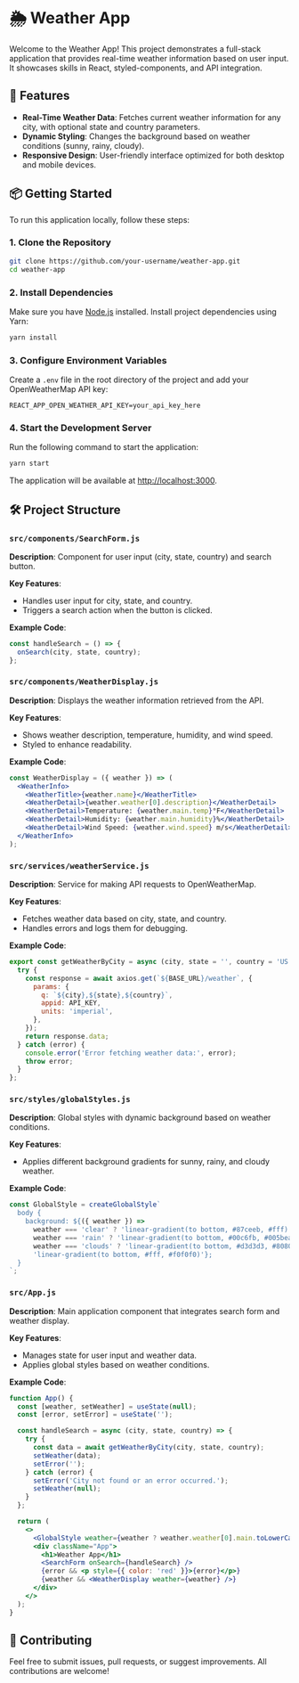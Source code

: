 # 🌦️ Weather App

Welcome to the Weather App! This project demonstrates a full-stack application that provides real-time weather information based on user input. It showcases skills in React, styled-components, and API integration.

## 🚀 Features

- **Real-Time Weather Data**: Fetches current weather information for any city, with optional state and country parameters.
- **Dynamic Styling**: Changes the background based on weather conditions (sunny, rainy, cloudy).
- **Responsive Design**: User-friendly interface optimized for both desktop and mobile devices.

## 📦 Getting Started

To run this application locally, follow these steps:

### 1. Clone the Repository

```bash
git clone https://github.com/your-username/weather-app.git
cd weather-app
```

### 2. Install Dependencies

Make sure you have [Node.js](https://nodejs.org/) installed. Install project dependencies using Yarn:

```bash
yarn install
```

### 3. Configure Environment Variables

Create a `.env` file in the root directory of the project and add your OpenWeatherMap API key:

```
REACT_APP_OPEN_WEATHER_API_KEY=your_api_key_here
```

### 4. Start the Development Server

Run the following command to start the application:

```bash
yarn start
```

The application will be available at [http://localhost:3000](http://localhost:3000).

## 🛠️ Project Structure

### `src/components/SearchForm.js`

**Description**: Component for user input (city, state, country) and search button.

**Key Features**:
- Handles user input for city, state, and country.
- Triggers a search action when the button is clicked.

**Example Code**:
```jsx
const handleSearch = () => {
  onSearch(city, state, country);
};
```

### `src/components/WeatherDisplay.js`

**Description**: Displays the weather information retrieved from the API.

**Key Features**:
- Shows weather description, temperature, humidity, and wind speed.
- Styled to enhance readability.

**Example Code**:
```jsx
const WeatherDisplay = ({ weather }) => (
  <WeatherInfo>
    <WeatherTitle>{weather.name}</WeatherTitle>
    <WeatherDetail>{weather.weather[0].description}</WeatherDetail>
    <WeatherDetail>Temperature: {weather.main.temp}°F</WeatherDetail>
    <WeatherDetail>Humidity: {weather.main.humidity}%</WeatherDetail>
    <WeatherDetail>Wind Speed: {weather.wind.speed} m/s</WeatherDetail>
  </WeatherInfo>
);
```

### `src/services/weatherService.js`

**Description**: Service for making API requests to OpenWeatherMap.

**Key Features**:
- Fetches weather data based on city, state, and country.
- Handles errors and logs them for debugging.

**Example Code**:
```js
export const getWeatherByCity = async (city, state = '', country = 'US') => {
  try {
    const response = await axios.get(`${BASE_URL}/weather`, {
      params: {
        q: `${city},${state},${country}`,
        appid: API_KEY,
        units: 'imperial',
      },
    });
    return response.data;
  } catch (error) {
    console.error('Error fetching weather data:', error);
    throw error;
  }
};
```

### `src/styles/globalStyles.js`

**Description**: Global styles with dynamic background based on weather conditions.

**Key Features**:
- Applies different background gradients for sunny, rainy, and cloudy weather.

**Example Code**:
```jsx
const GlobalStyle = createGlobalStyle`
  body {
    background: ${({ weather }) =>
      weather === 'clear' ? 'linear-gradient(to bottom, #87ceeb, #fff)' :
      weather === 'rain' ? 'linear-gradient(to bottom, #00c6fb, #005bea)' :
      weather === 'clouds' ? 'linear-gradient(to bottom, #d3d3d3, #808080)' :
      'linear-gradient(to bottom, #fff, #f0f0f0)'};
  }
`;
```

### `src/App.js`

**Description**: Main application component that integrates search form and weather display.

**Key Features**:
- Manages state for user input and weather data.
- Applies global styles based on weather conditions.

**Example Code**:
```jsx
function App() {
  const [weather, setWeather] = useState(null);
  const [error, setError] = useState('');

  const handleSearch = async (city, state, country) => {
    try {
      const data = await getWeatherByCity(city, state, country);
      setWeather(data);
      setError('');
    } catch (error) {
      setError('City not found or an error occurred.');
      setWeather(null);
    }
  };

  return (
    <>
      <GlobalStyle weather={weather ? weather.weather[0].main.toLowerCase() : ''} />
      <div className="App">
        <h1>Weather App</h1>
        <SearchForm onSearch={handleSearch} />
        {error && <p style={{ color: 'red' }}>{error}</p>}
        {weather && <WeatherDisplay weather={weather} />}
      </div>
    </>
  );
}
```

## 🤝 Contributing

Feel free to submit issues, pull requests, or suggest improvements. All contributions are welcome!

